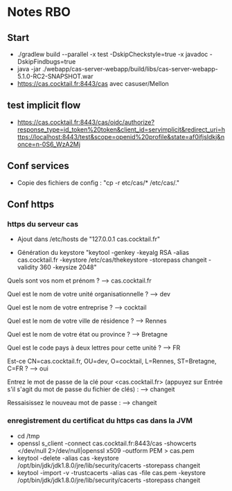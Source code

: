 # Notes RBO

## Start
* ./gradlew build --parallel -x test -DskipCheckstyle=true -x javadoc -DskipFindbugs=true
* java -jar ./webapp/cas-server-webapp/build/libs/cas-server-webapp-5.1.0-RC2-SNAPSHOT.war
* https://cas.cocktail.fr:8443/cas avec casuser/Mellon

## test implicit flow

* https://cas.cocktail.fr:8443/cas/oidc/authorize?response_type=id_token%20token&client_id=servimplicit&redirect_uri=https://localhost:8443/test&scope=openid%20profile&state=af0ifjsldkj&nonce=n-0S6_WzA2Mj

## Conf services
* Copie des fichiers de config : "cp -r etc/cas/* /etc/cas/."

## Conf https

### https du serveur cas
* Ajout dans /etc/hosts de "127.0.0.1	cas.cocktail.fr"

* Génération du keystore "keytool -genkey -keyalg RSA -alias cas.cocktail.fr -keystore /etc/cas/thekeystore -storepass changeit -validity 360 -keysize 2048"

Quels sont vos nom et prénom ? --> cas.cocktail.fr

Quel est le nom de votre unité organisationnelle ? --> dev

Quel est le nom de votre entreprise ? --> cocktail

Quel est le nom de votre ville de résidence ? --> Rennes

Quel est le nom de votre état ou province ? --> Bretagne

Quel est le code pays à deux lettres pour cette unité ? --> FR

Est-ce CN=cas.cocktail.fr, OU=dev, O=cocktail, L=Rennes, ST=Bretagne, C=FR ? --> oui

Entrez le mot de passe de la clé pour <cas.cocktail.fr>
	(appuyez sur Entrée s'il s'agit du mot de passe du fichier de clés) : --> changeit

Ressaisissez le nouveau mot de passe : --> changeit

### enregistrement du certificat du https cas dans la JVM

* cd /tmp
* openssl s_client -connect cas.cocktail.fr:8443/cas -showcerts </dev/null 2>/dev/null|openssl x509 -outform PEM > cas.pem
* keytool -delete -alias cas -keystore /opt/bin/jdk/jdk1.8.0/jre/lib/security/cacerts -storepass changeit
* keytool -import -v -trustcacerts -alias cas -file cas.pem -keystore /opt/bin/jdk/jdk1.8.0/jre/lib/security/cacerts -storepass changeit
